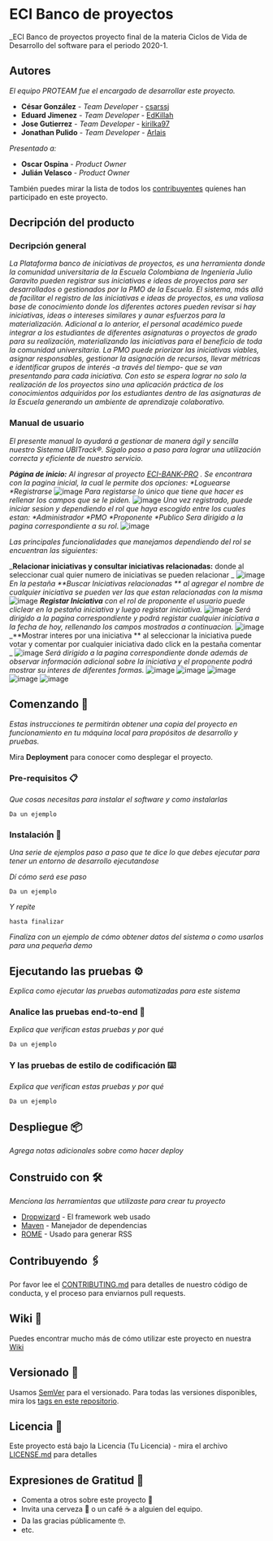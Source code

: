 # ECI Banco de proyectos
_ECI Banco de proyectos proyecto final de la materia Ciclos de Vida de Desarrollo del software para el periodo 2020-1. 
## Autores 

_El equipo PROTEAM fue el encargado de desarrollar este proyecto._

* **César González** - *Team Developer* - [csarssj](https://github.com/csarssj)
* **Eduard Jimenez** - *Team Developer* - [EdKillah](https://github.com/EdKillah)
* **Jose Gutierrez** - *Team Developer* - [kirilka97](https://github.com/kirilka97)
* **Jonathan Pulido** - *Team Developer* - [Arlais](https://github.com/Arlais)

_Presentado a:_
* **Oscar Ospina** - *Product Owner* 
* **Julián Velasco** - *Product Owner* 

También puedes mirar la lista de todos los [contribuyentes](https://github.com/2020-1-PROYCVDS-PROTEAM/PROTEAM/graphs/contributors) quíenes han participado en este proyecto. 

## Decripción del producto

### Decripción general

_La Plataforma banco de iniciativas de proyectos, es una herramienta donde la comunidad universitaria de la Escuela Colombiana de Ingeniería Julio Garavito
 pueden registrar sus iniciativas e ideas de proyectos para ser desarrollados o gestionados por la PMO de la Escuela. 
 El sistema, más allá de facilitar el registro de las iniciativas e ideas de proyectos, es una valiosa base de conocimiento
 donde los diferentes actores pueden revisar si hay iniciativas, ideas o intereses similares y aunar esfuerzos para la materialización. 
 Adicional a lo anterior, el personal académico puede integrar a los estudiantes de diferentes asignaturas o proyectos de grado para su realización, materializando las iniciativas para el beneficio de toda la comunidad universitaria.
 La PMO puede priorizar las iniciativas viables, asignar responsables, gestionar la asignación de recursos, llevar métricas e identificar grupos de interés -a través del tiempo- que se van presentando para cada iniciativa. Con esto se espera lograr no solo la realización de los proyectos sino una aplicación práctica de los conocimientos adquiridos por los estudiantes dentro de las asignaturas de la Escuela generando un ambiente de aprendizaje colaborativo._

### Manual de usuario

_El presente manual lo ayudará a gestionar de manera ágil y sencilla nuestro Sistema UBITrack®. 
Sígalo paso a paso para lograr una utilización correcta y eficiente de nuestro servicio._

_**Página de inicio:** Al ingresar al proyecto [ECI-BANK-PRO](https://eci-bank-pro.herokuapp.com/faces/login.xhtml) .
Se encontrara con la pagina inicial, la cual le permite dos opciones:
*Loguearse
*Registrarse_
![image]()
_Para registarse lo único que tiene que hacer es rellenar los campos que se le piden._
![image]()
_Una vez registrado, puede iniciar sesion y dependiendo el rol que haya escogido entre los cuales estan:
*Administrador
*PMO
*Proponente
*Publico
Sera dirigido a la pagina correspondiente a su rol_.
![image]()

_Las principales funcionalidades que manejamos dependiendo del rol se encuentran las siguientes:_

_**Relacionar iniciativas y consultar iniciativas relacionadas:** donde al seleccionar cual quier numero de iniciativas se pueden relacionar _
![image]()
_En la pestaña **Buscar Iniciativas relacionadas ** al agregar el nombre de cualquier iniciativa se pueden ver las que estan relacionadas con la misma_
![image]()
_**Registar Iniciativa** con el rol de proponente el usuario puede cliclear en la pestaña iniciativa y luego registar iniciativa._
![image]()
_Será dirigido a la pagina correspondiente y podrá registar cualquier iniciativa a la fecha de hoy, rellenando los campos mostrados a continuacion._
![image]()
_**Mostrar interes por una iniciativa ** al seleccionar la iniciativa puede votar y comentar por cualquier iniciativa dado click en la pestaña comentar _
![image]()
_Será dirigido a la pagina correspondiente donde además de observar información adicional sobre la iniciativa y el proponente podrá mostrar su interes de diferentes formas._
![image]()
![image]()
![image]()	
![image]()
![image]()



## Comenzando 🚀

_Estas instrucciones te permitirán obtener una copia del proyecto en funcionamiento en tu máquina local para propósitos de desarrollo y pruebas._

Mira **Deployment** para conocer como desplegar el proyecto.


### Pre-requisitos 📋

_Que cosas necesitas para instalar el software y como instalarlas_

```
Da un ejemplo
```

### Instalación 🔧

_Una serie de ejemplos paso a paso que te dice lo que debes ejecutar para tener un entorno de desarrollo ejecutandose_

_Dí cómo será ese paso_

```
Da un ejemplo
```

_Y repite_

```
hasta finalizar
```

_Finaliza con un ejemplo de cómo obtener datos del sistema o como usarlos para una pequeña demo_

## Ejecutando las pruebas ⚙️

_Explica como ejecutar las pruebas automatizadas para este sistema_

### Analice las pruebas end-to-end 🔩

_Explica que verifican estas pruebas y por qué_

```
Da un ejemplo
```

### Y las pruebas de estilo de codificación ⌨️

_Explica que verifican estas pruebas y por qué_

```
Da un ejemplo
```

## Despliegue 📦

_Agrega notas adicionales sobre como hacer deploy_

## Construido con 🛠️

_Menciona las herramientas que utilizaste para crear tu proyecto_

* [Dropwizard](http://www.dropwizard.io/1.0.2/docs/) - El framework web usado
* [Maven](https://maven.apache.org/) - Manejador de dependencias
* [ROME](https://rometools.github.io/rome/) - Usado para generar RSS

## Contribuyendo 🖇️

Por favor lee el [CONTRIBUTING.md](https://gist.github.com/villanuevand/xxxxxx) para detalles de nuestro código de conducta, y el proceso para enviarnos pull requests.

## Wiki 📖

Puedes encontrar mucho más de cómo utilizar este proyecto en nuestra [Wiki](https://github.com/tu/proyecto/wiki)

## Versionado 📌

Usamos [SemVer](http://semver.org/) para el versionado. Para todas las versiones disponibles, mira los [tags en este repositorio](https://github.com/tu/proyecto/tags).



## Licencia 📄

Este proyecto está bajo la Licencia (Tu Licencia) - mira el archivo [LICENSE.md](LICENSE.md) para detalles

## Expresiones de Gratitud 🎁

* Comenta a otros sobre este proyecto 📢
* Invita una cerveza 🍺 o un café ☕ a alguien del equipo. 
* Da las gracias públicamente 🤓.
* etc.
